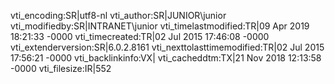 vti_encoding:SR|utf8-nl
vti_author:SR|JUNIOR\\junior
vti_modifiedby:SR|INTRANET\\junior
vti_timelastmodified:TR|09 Apr 2019 18:21:33 -0000
vti_timecreated:TR|02 Jul 2015 17:46:08 -0000
vti_extenderversion:SR|6.0.2.8161
vti_nexttolasttimemodified:TR|02 Jul 2015 17:56:21 -0000
vti_backlinkinfo:VX|
vti_cacheddtm:TX|21 Nov 2018 12:13:58 -0000
vti_filesize:IR|552
